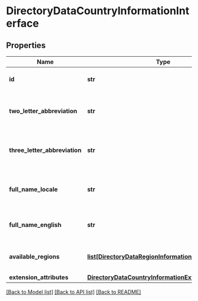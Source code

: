 # DirectoryDataCountryInformationInterface

## Properties
Name | Type | Description | Notes
------------ | ------------- | ------------- | -------------
**id** | **str** | The country id for the store. | 
**two_letter_abbreviation** | **str** | The country 2 letter abbreviation for the store. | 
**three_letter_abbreviation** | **str** | The country 3 letter abbreviation for the store. | 
**full_name_locale** | **str** | The country full name (in store locale) for the store. | 
**full_name_english** | **str** | The country full name (in English) for the store. | 
**available_regions** | [**list[DirectoryDataRegionInformationInterface]**](DirectoryDataRegionInformationInterface.md) | The available regions for the store. | [optional] 
**extension_attributes** | [**DirectoryDataCountryInformationExtensionInterface**](DirectoryDataCountryInformationExtensionInterface.md) |  | [optional] 

[[Back to Model list]](../README.md#documentation-for-models) [[Back to API list]](../README.md#documentation-for-api-endpoints) [[Back to README]](../README.md)


